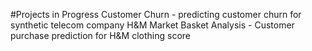#Projects in Progress
Customer Churn - predicting customer churn for synthetic telecom company
H&M Market Basket Analysis - Customer purchase prediction for H&M clothing score

